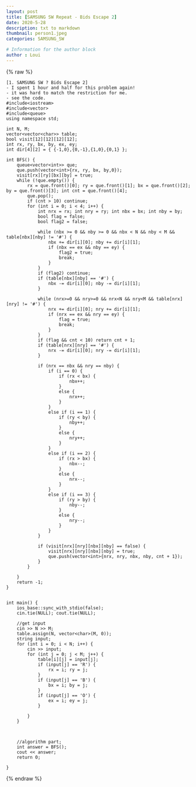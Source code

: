 ```yaml
---
layout: post
title: [SAMSUNG SW Repeat - Bids Escape 2]
date: 2020-5-28
description: txt to markdown
thumbnail: person1.jpeg
categories: SAMSUNG_SW

# Information for the author block
author : Loui
---
```


{% raw %}

	[1. SAMSUNG SW ? Bids Escape 2]
	- I spent 1 hour and half for this problem again!
	- it was hard to match the restriction for me.
	- see the code.
	#include<iostream>
	#include<vector>
	#include<queue>
	using namespace std;
	
	int N, M;
	vector<vector<char>> table;
	bool visit[12][12][12][12];
	int rx, ry, bx, by, ex, ey;
	int dir[4][2] = { {-1,0},{0,-1},{1,0},{0,1} };
	
	int BFS() {
		queue<vector<int>> que;
		que.push(vector<int>{rx, ry, bx, by,0});
		visit[rx][ry][bx][by] = true;
		while (!que.empty()) {
			rx = que.front()[0]; ry = que.front()[1]; bx = que.front()[2]; by = que.front()[3]; int cnt = que.front()[4];
			que.pop();
			if (cnt > 10) continue;
			for (int i = 0; i < 4; i++) {
				int nrx = rx; int nry = ry; int nbx = bx; int nby = by;
				bool flag = false;
				bool flag2 = false;
	
				while (nbx >= 0 && nby >= 0 && nbx < N && nby < M && table[nbx][nby] != '#') {
					nbx += dir[i][0]; nby += dir[i][1];
					if (nbx == ex && nby == ey) {
						flag2 = true;
						break;
					}
				}
				if (flag2) continue;
				if (table[nbx][nby] == '#') {
					nbx -= dir[i][0]; nby -= dir[i][1];
				}
	
				while (nrx>=0 && nry>=0 && nrx<N && nry<M && table[nrx][nry] != '#') {
					nrx += dir[i][0]; nry += dir[i][1];
					if (nrx == ex && nry == ey) {
						flag = true;
						break;
					}
				}
				if (flag && cnt < 10) return cnt + 1;
				if (table[nrx][nry] == '#') {
					nrx -= dir[i][0]; nry -= dir[i][1];
				} 
	
				if (nrx == nbx && nry == nby) {
					if (i == 0) {
						if (rx < bx) {
							nbx++;
						}
						else {
							nrx++;
						}
					}
					else if (i == 1) {
						if (ry < by) {
							nby++;
						}
						else {
							nry++;
						}
					}
					else if (i == 2) {
						if (rx > bx) {
							nbx--;
						}
						else {
							nrx--;
						}
					}
					else if (i == 3) {
						if (ry > by) {
							nby--;
						}
						else {
							nry--;
						}
					}
				}
				 
				if (visit[nrx][nry][nbx][nby] == false) {
					visit[nrx][nry][nbx][nby] = true;
					que.push(vector<int>{nrx, nry, nbx, nby, cnt + 1});
				}
			}
		
		}
		return -1;
	}
	
	
	int main() {
		ios_base::sync_with_stdio(false);
		cin.tie(NULL); cout.tie(NULL);
	
		//get input
		cin >> N >> M;
		table.assign(N, vector<char>(M, 0));
		string input;
		for (int i = 0; i < N; i++) {
			cin >> input;
			for (int j = 0; j < M; j++) {
				table[i][j] = input[j];
				if (input[j] == 'R') {
					rx = i; ry = j;
				}
				if (input[j] == 'B') {
					bx = i; by = j;
				}
				if (input[j] == 'O') {
					ex = i; ey = j;
				}
	
			}
		}
		
	
	
		//algorithm part;
		int answer = BFS();
		cout << answer;
		return 0;
	
	}
	
{% endraw %}

